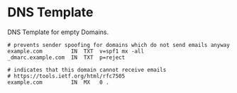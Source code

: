 # DNS Template

DNS Template for empty Domains.

```shell
# prevents sender spoofing for domains which do not send emails anyway
example.com         IN  TXT  v=spf1 mx -all
_dmarc.example.com  IN  TXT  p=reject

# indicates that this domain cannot receive emails
# https://tools.ietf.org/html/rfc7505
example.com         IN  MX   0 .
```
